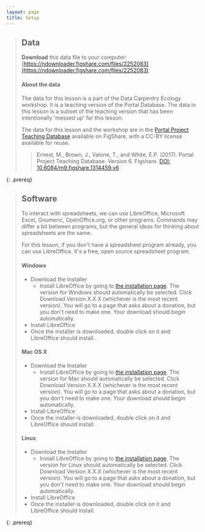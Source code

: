 ```yaml
---
layout: page
title: Setup
---
```


> ## Data
>
> **Download** this data file to your computer: [https://ndownloader.figshare.com/files/2252083](https://ndownloader.figshare.com/files/2252083) 
>
> #### About the data
> The data for this lesson is a part of the Data Carpentry Ecology workshop. 
> It is a teaching version of the Portal Database. The data in this lesson
> is a subset of the teaching version that has been intentionally 'messed up'
> for this lesson. 
> 
> The data for this lesson and the workshop are in the 
> [Portal Project Teaching Database](https://figshare.com/articles/Portal_Project_Teaching_Database/1314459) 
> available on FigShare, with a CC-BY license 
> available for reuse.
>
> > Ernest, M., Brown, J., Valone, T., and White, E.P. (2017). Portal Project Teaching Database. Version 6. Figshare. [DOI: 10.6084/m9.figshare.1314459.v6](https://figshare.com/articles/Portal_Project_Teaching_Database/1314459)
> 
{: .prereq}

> ## Software
>
> To interact with spreadsheets, we can use LibreOffice, Microsoft Excel, Gnumeric, OpenOffice.org, or other programs. Commands may differ a bit between programs, but the general ideas for thinking about spreadsheets are the same.
>
> For this lesson, if you don't have a spreadsheet program already, you can use LibreOffice. It's a free, open source spreadsheet program.
>
> #### Windows
>
> - Download the Installer 
>   - Install LibreOffice by going to [the installation page](https://www.libreoffice.org/download/libreoffice-fresh/). The version for Windows should automatically be selected. Click Download Version X.X.X (whichever is the most recent version). You will go to a page that asks about a donation, but you don't need to make one. Your download should begin automatically.
> - Install LibreOffice 
> - Once the installer is downloaded, double click on it and LibreOffice should install.
>
> #### Mac OS X
>
> - Download the Installer 
>   - Install LibreOffice by going to [the installation page](https://www.libreoffice.org/download/libreoffice-fresh/). The version for Mac should automatically be selected. Click Download Version X.X.X (whichever is the most recent version). You will go to a page that asks about a donation, but you don't need to make one. Your download should begin automatically.
> - Install LibreOffice 
> - Once the installer is downloaded, double click on it and LibreOffice should install.
>
>
> #### Linux
>
> - Download the Installer 
>   - Install LibreOffice by going to [the installation page](https://www.libreoffice.org/download/libreoffice-fresh/). The version for Linux should automatically be selected. Click Download Version X.X.X (whichever is the most recent version). You will go to a page that asks about a donation, but you don't need to make one. Your download should begin automatically.
> - Install LibreOffice 
> - Once the installer is downloaded, double click on it and LibreOffice should install.
> 
{: .prereq}
